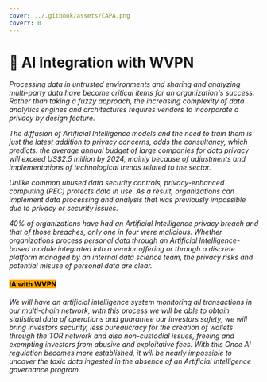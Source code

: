 ```yaml
---
cover: ../.gitbook/assets/CAPA.png
coverY: 0
---
```


# 🔸 AI Integration with WVPN

_Processing data in untrusted environments and sharing and analyzing multi-party data have become critical items for an organization's success. Rather than taking a fuzzy approach, the increasing complexity of data analytics engines and architectures requires vendors to incorporate a privacy by design feature._

_The diffusion of Artificial Intelligence models and the need to train them is just the latest addition to privacy concerns, adds the consultancy, which predicts: the average annual budget of large companies for data privacy will exceed US$2.5 million by 2024, mainly because of adjustments and implementations of technological trends related to the sector._

_Unlike common unused data security controls, privacy-enhanced computing (PEC) protects data in use. As a result, organizations can implement data processing and analysis that was previously impossible due to privacy or security issues._

_40% of organizations have had an Artificial Intelligence privacy breach and that of those breaches, only one in four were malicious. Whether organizations process personal data through an Artificial Intelligence-based module integrated into a vendor offering or through a discrete platform managed by an internal data science team, the privacy risks and potential misuse of personal data are clear._

#### <mark style="background-color:orange;">IA with WVPN</mark>

_We will have an artificial intelligence system monitoring all transactions in our multi-chain network, with this process we will be able to obtain statistical data of operations and guarantee our investors safety, we will bring investors security, less bureaucracy for the creation of wallets through the TOR network and also non-custodial issues, freeing and exempting investors from abusive and exploitative fees. With this Once AI regulation becomes more established, it will be nearly impossible to uncover the toxic data ingested in the absence of an Artificial Intelligence governance program._


